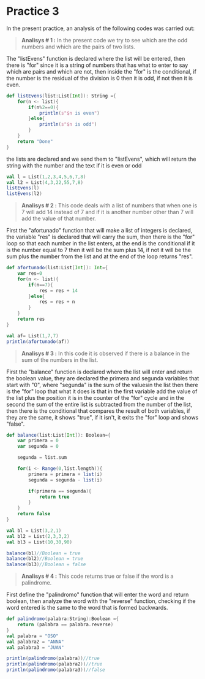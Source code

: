 
# Practice 3

In the present practice, an analysis of the following codes was carried out:

>**Analisys # 1 :** In the present code we try to see which are the odd numbers and which are the pairs of two lists.

The "listEvens" function is declared where the list will be entered, then there is "for" since it is a string of numbers that has what to enter to say which are pairs and which are not, then inside the "for" is the conditional, if the number is the residual of the division is 0 then it is odd, if not then it is even.
```scala
def listEvens(list:List[Int]): String ={
    for(n <- list){
        if(n%2==0){
            println(s"$n is even")
        }else{
            println(s"$n is odd")
        }
    }
    return "Done"
}
```
the lists are declared and we send them to "listEvens", which will return the string with the number and the text if it is even or odd
```scala
val l = List(1,2,3,4,5,6,7,8)
val l2 = List(4,3,22,55,7,8)
listEvens(l)
listEvens(l2)
```
>**Analisys # 2 :** This code deals with a list of numbers that when one is 7 will add 14 instead of 7 and if it is another number other than 7 will add the value of that number.

First the "afortunado" function that will make a list of integers is declared, the variable "res" is declared that will carry the sum, then there is the "for" loop so that each number in the list enters, at the end is the conditional if it is the number equal to 7 then it will be the sum plus 14, if not it will be the sum plus the number from the list and at the end of the loop returns "res".

```scala
def afortunado(list:List[Int]): Int={
    var res=0
    for(n <- list){
        if(n==7){
            res = res + 14
        }else{
            res = res + n
        }
    }
    return res
}

val af= List(1,7,7)
println(afortunado(af))
```

>**Analisys # 3 :** In this code it is observed if there is a balance in the sum of the numbers in the list.

First the "balance" function is declared where the list will enter and return the boolean value, they are declared the primera and segunda variables that start with "0", where "segunda" is the sum of the values ​​in the list then there is the "for" loop that what it does is that in the first variable add the value of the list plus the position it is in the counter of the "for" cycle and in the second the sum of the entire list is subtracted from the number of the list, then there is the conditional that compares the result of both variables, if they are the same, it shows "true", if it isn't, it exits the "for" loop and shows "false".

```scala
def balance(list:List[Int]): Boolean={
    var primera = 0
    var segunda = 0

    segunda = list.sum

    for(i <- Range(0,list.length)){
        primera = primera + list(i)
        segunda = segunda - list(i)

        if(primera == segunda){
            return true
        }
    }
    return false 
}

val bl = List(3,2,1)
val bl2 = List(2,3,3,2)
val bl3 = List(10,30,90)

balance(bl)//Boolean = true
balance(bl2)//Boolean = true
balance(bl3)//Boolean = false
```
>**Analisys # 4 :**  This code returns true or false if the word is a palindrome.

First define the "palindromo" function that will enter the word and return boolean, then analyze the word with the "reverse" function, checking if the word entered is the same to the word that is formed backwards.

```scala
def palindromo(palabra:String):Boolean ={
    return (palabra == palabra.reverse)
}
val palabra = "OSO"
val palabra2 = "ANNA"
val palabra3 = "JUAN"

println(palindromo(palabra))//true
println(palindromo(palabra2))//true
println(palindromo(palabra3))//false
```
